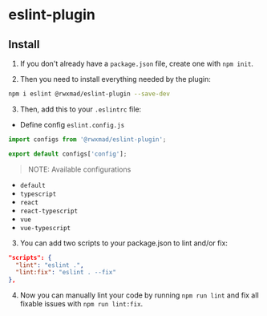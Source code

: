 # eslint-plugin

## Install

1. If you don't already have a `package.json` file, create one with `npm init`.

2. Then you need to install everything needed by the plugin:

```bash
npm i eslint @rwxmad/eslint-plugin --save-dev
```

3. Then, add this to your `.eslintrc` file:

- Define config `eslint.config.js`

```js
import configs from '@rwxmad/eslint-plugin';

export default configs['config'];
```

> NOTE:
> Available configurations

- `default`
- `typescript`
- `react`
- `react-typescript`
- `vue`
- `vue-typescript`

3. You can add two scripts to your package.json to lint and/or fix:

```json
"scripts": {
  "lint": "eslint .",
  "lint:fix": "eslint . --fix"
},
```

4. Now you can manually lint your code by running `npm run lint` and fix all fixable issues with `npm run lint:fix`.
